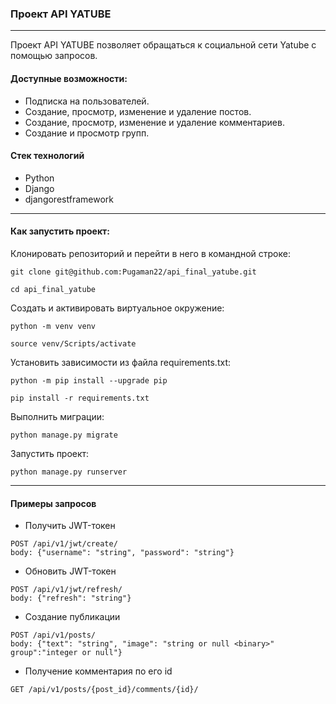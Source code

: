 ### Проект API YATUBE
___
Проект API YATUBE позволяет обращаться к социальной сети Yatube с помощью запросов.

#### Доступные возможности:
* Подписка на пользователей.
* Создание, просмотр, изменение и удаление постов.
* Создание, просмотр, изменение и удаление комментариев.
* Создание и просмотр групп.


#### Стек технологий

* Python
* Django
* djangorestframework
___

#### Как запустить проект:

Клонировать репозиторий и перейти в него в командной строке:
```
git clone git@github.com:Pugaman22/api_final_yatube.git
```
```
cd api_final_yatube
```
Cоздать и активировать виртуальное окружение:
```
python -m venv venv
```
```
source venv/Scripts/activate
```
Установить зависимости из файла requirements.txt:
```
python -m pip install --upgrade pip
```
```
pip install -r requirements.txt
```
Выполнить миграции:
```
python manage.py migrate
```
Запустить проект:
```
python manage.py runserver
```
___
#### Примеры запросов

* Получить JWT-токен
```
POST /api/v1/jwt/create/
body: {"username": "string", "password": "string"}
```
* Обновить JWT-токен
```
POST /api/v1/jwt/refresh/
body: {"refresh": "string"}
```
* Создание публикации
```
POST /api/v1/posts/
body: {"text": "string", "image": "string or null <binary>" group":"integer or null"}
```
* Получение комментария по его id
```
GET /api/v1/posts/{post_id}/comments/{id}/
```